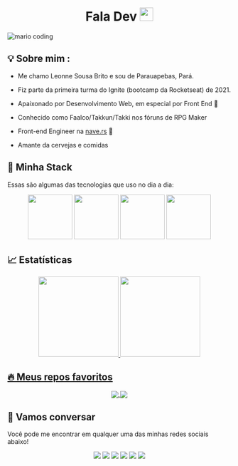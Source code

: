 <h1 align="center" >Fala Dev  <img src="https://media.giphy.com/media/hvRJCLFzcasrR4ia7z/giphy.gif" width="30px"></h1>

![mario coding](https://i.imgur.com/1ZvVkDc.gif)

## 💡 Sobre mim :
 - Me chamo Leonne Sousa Brito e sou de Parauapebas, Pará. 

 - Fiz parte da primeira turma do Ignite (bootcamp da Rocketseat) de 2021.
 
 - Apaixonado por Desenvolvimento Web, em especial por Front End 💜
 
 - Conhecido como Faalco/Takkun/Takki nos fóruns de RPG Maker
 
 - Front-end Engineer na [nave.rs](https://nave.rs/)  🚀
 
 - Amante da cervejas e comidas


## 🔮 Minha Stack
 Essas são algumas das tecnologias que uso no dia a dia:

<div align="center">
 <img src="https://media3.giphy.com/media/ln7z2eWriiQAllfVcn/200w.webp" width="100">      
 <img src="https://i.giphy.com/media/eNAsjO55tPbgaor7ma/200w.webp" width="100">      
 <img src="https://i.giphy.com/media/KzJkzjggfGN5Py6nkT/200.webp" width="100">      
 <img src="https://i.giphy.com/media/IdyAQJVN2kVPNUrojM/200.webp" width="100">      
</div>


## 📈 Estatísticas

<div align="center">
  <a href="https://github.com/LeonneBrito">
  <img height="180em" src="https://github-readme-stats.vercel.app/api/top-langs/?username=LeonneBrito&layout=compact&langs_count=7&theme=react&hide_border=true"/>
  <img height="180em" src="https://github-readme-stats.vercel.app/api?username=LeonneBrito&show_icons=true&theme=react&include_all_commits=true&count_private=true&hide_border=true"/>
</div>

## 🔥 Meus repos favoritos

<div align="center">
 <a href="https://github.com/LeonneBrito/leonnebrito.com">
  <img align="center" src="https://github-readme-stats.vercel.app/api/pin/?username=LeonneBrito&repo=leonnebrito.com&theme=react&hide_border=true" />
</a>
<a href="https://github.com/LeonneBrito/dt.money">
  <img align="center" src="https://github-readme-stats.vercel.app/api/pin/?username=LeonneBrito&repo=dt.money&theme=react&hide_border=true" />
</a>
</div>
 
## :speech_balloon: Vamos conversar  

Você pode me encontrar em qualquer uma das minhas redes sociais abaixo! 

<div align="center">
<a href="https://twitter.com/leonnebrito_" target="_blank"><img src="https://img.shields.io/badge/Twitter-2CA5E0?style=for-the-badge&logo=twitter&logoColor=white" target="_blank"></a>  <a href="https://github.com/LeonneBrito"><img src="https://img.shields.io/badge/-Github-%23333?style=for-the-badge&logo=github&logoColor=white" target="_blank"></a>  <a href="https://www.instagram.com/leonne.brito/" target="_blank"><img src="https://img.shields.io/badge/-Instagram-%23E4405F?style=for-the-badge&logo=instagram&logoColor=white" target="_blank"></a>  <a href="https://leonnebrito.com/" target="_blank"><img src="https://img.shields.io/badge/Website-7289DA?style=for-the-badge&logo=googlechrome&logoColor=white" target="_blank"></a>  <a href="mailto:contato@leonnebrito.com.br"><img src="https://img.shields.io/badge/-Gmail-ff9800?style=for-the-badge&logo=gmail&logoColor=white" target="_blank"></a>  <a href="https://www.linkedin.com/in/leonne-sousa-brito/" target="_blank"><img src="https://img.shields.io/badge/-LinkedIn-%230077B5?style=for-the-badge&logo=linkedin&logoColor=white" target="_blank"></a>
</div>
 
